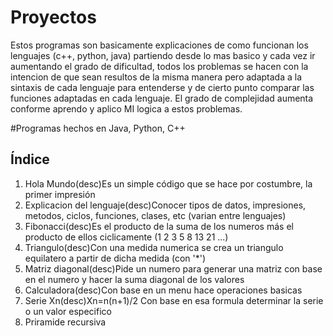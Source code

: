 # Proyectos

Estos programas son basicamente explicaciones de como funcionan los lenguajes (c++, python, java) partiendo desde lo mas basico y cada vez ir aumentando el grado de dificultad, todos los problemas se hacen con la intencion de que sean resultos de la misma manera pero adaptada a la sintaxis de cada lenguaje para entenderse y de cierto punto comparar las funciones adaptadas en cada lenguaje. El grado de complejidad aumenta conforme aprendo y aplico MI logica a estos problemas.

#Programas hechos en Java, Python, C++

Índice 
------------------------------------------------------------------------------------------------------------
1) Hola Mundo(desc)Es un simple código que se hace por costumbre, la primer impresión
2) Explicacion del lenguaje(desc)Conocer tipos de datos, impresiones, metodos, ciclos, funciones, clases, etc (varian entre lenguajes)
3) Fibonacci(desc)Es el producto de la suma de los numeros más el producto de ellos ciclicamente (1 2 3 5 8 13 21 ...)
4) Triangulo(desc)Con una medida numerica se crea un triangulo equilatero a partir de dicha medida (con '*')
5) Matriz diagonal(desc)Pide un numero para generar una matriz con base en el numero y hacer la suma diagonal de los valores
6) Calculadora(desc)Con base en un menu hace operaciones basicas
7) Serie Xn(desc)Xn=n(n+1)/2 Con base en esa formula determinar la serie o un valor especifico
8) Priramide recursiva
    
